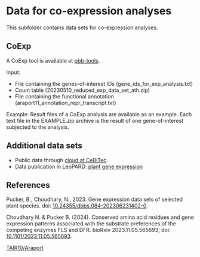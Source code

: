 # Data for co-expression analyses
This subfolder contains data sets for co-expression analyses.

## CoExp ##
A CoExp tool is available at [pbb-tools](https://pbb-tools.de/CoExp/).

Input:
- File containing the genes-of-interest IDs (gene_ids_for_exp_analysis.txt)
- Count table (20230510_reduced_exp_data_set_ath.zip)
- File containing the functional annotation (araport11_annotation_repr_transcript.txt)

Example: Result files of a CoExp analysis are available as an example. Each text file in the EXAMPLE.zip archive is the result of one gene-of-interest subjected to the analysis.


## Additional data sets ##
- Public data through [cloud at CeBiTec](https://docs.cebitec.uni-bielefeld.de/s/g6r5qgJfzNPSsp8).
- Data publication in LeoPARD: [plant gene expression](https://doi.org/10.24355/dbbs.084-202306231402-0)


## References ##

Pucker, B., Choudhary, N., 2023. Gene expression data sets of selected plant species. doi: [10.24355/dbbs.084-202306231402-0](https://doi.org/10.24355/dbbs.084-202306231402-0).

Choudhary N. & Pucker B. (2024). Conserved amino acid residues and gene expression patterns associated with the substrate preferences of the competing enzymes FLS and DFR. bioRxiv 2023.11.05.565693; doi: [10.1101/2023.11.05.565693](https://doi.org/10.1101/2023.11.05.565693).

[TAIR10/Araport](https://www.arabidopsis.org/portals/genAnnotation/gene_structural_annotation/genome_annotation.jsp)
